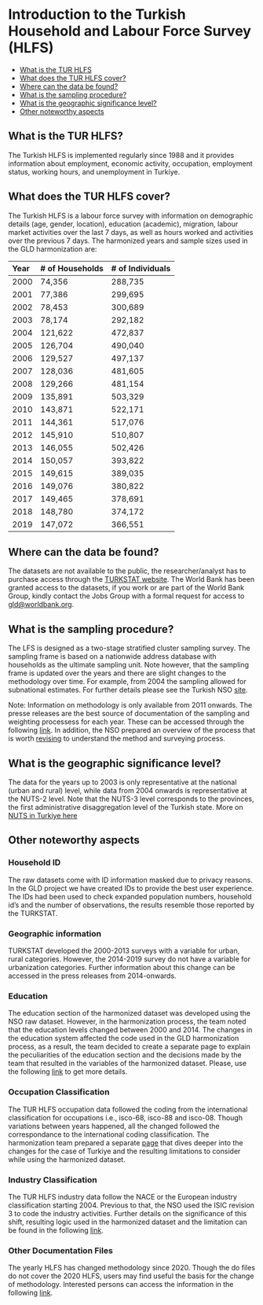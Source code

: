 # Introduction to the Turkish Household and Labour Force Survey (HLFS)

- [What is the TUR HLFS](#what-is-the-tur-hlfs)
- [What does the TUR HLFS cover?](#what-does-the-tur-hlfs-cover)
- [Where can the data be found?](#where-can-the-data-be-found)
- [What is the sampling procedure?](#what-is-the-sampling-procedure)
- [What is the geographic significance level?](#what-is-the-geographic-significance-level)
- [Other noteworthy aspects](#other-noteworthy-aspects)


## What is the TUR HLFS?

The Turkish HLFS is implemented regularly since 1988  and it provides information about employment, economic activity, occupation, employment status, working hours, and unemployment in Turkiye. 

## What does the TUR HLFS cover?

The Turkish HLFS is a labour force survey with information on demographic details (age, gender, location), education (academic), migration, labour market activities over the last 7 days, as well as hours worked and activities over the previous 7 days. The harmonized years and sample sizes used in the GLD harmonization are:

| Year	| # of Households	| # of Individuals	|
| :-------	| :--------		| :--------	 	|
| 2000	| 74,356	| 288,735	|
| 2001	| 77,386	| 299,695	|
| 2002	| 78,453	| 300,689	|
| 2003	| 78,174	| 292,182	|
| 2004	| 121,622	| 472,837	|
| 2005	| 126,704	| 490,040	|
| 2006	| 129,527	| 497,137	|
| 2007	| 128,036	| 481,605	|
| 2008	| 129,266	| 481,154   |
| 2009	| 135,891	| 503,329	|
| 2010	| 143,871	| 522,171	|
| 2011	| 144,361	| 517,076	|
| 2012	| 145,910	| 510,807 |
| 2013	| 146,055	| 502,426 |
| 2014	| 150,057	| 393,822 |
| 2015	| 149,615	| 389,035 |
| 2016	| 149,076	| 380,822 |
| 2017	| 149,465	| 378,691 |
| 2018	| 148,780	| 374,172 |
| 2019	| 147,072	| 366,551 |

## Where can the data be found?

The datasets are not available to the public, the researcher/analyst has to purchase access through the [TURKSTAT website](https://www.tuik.gov.tr/Kurumsal/Mikro_Veri). The World Bank has been granted access to the datasets, if you work or are part of the World Bank Group, kindly contact the Jobs Group with a formal request for access to [gld@worldbank.org](gld@worldbank.org).

## What is the sampling procedure?

The LFS is designed as a two-stage stratified cluster sampling survey. The sampling frame is based on a nationwide address database with households as the ultimate sampling unit. Note however, that the sampling frame is updated over the years and there are slight changes to the methodology over time. For example, from 2004 the sampling allowed for subnational estimates. For further details please see the Turkish NSO [site](https://www.tuik.gov.tr/).

Note: Information on methodology is only available from 2011 onwards. The presse releases are the best source of documentation of the sampling and weighting processess for each year. These can be accessed through the following [link](https://data.tuik.gov.tr/Kategori/GetKategori?p=istihdam-issizlik-ve-ucret-108&dil=2). In addition, the NSO prepared an overview of the process that is worth [revising](/Support/B%20-%20Country%20Survey%20Details/TUR/HLFS/Utilities/Presentation_TUIK.pdf) to understand the method and surveying process. 

## What is the geographic significance level?

The data for the years up to 2003 is only representative at the national (urban and rural) level, while data from 2004 onwards is representative at the NUTS-2 level. Note that the NUTS-3 level corresponds to the provinces, the first administrative disaggregation level of the Turkish state. More on [NUTS in Turkiye here](https://en.wikipedia.org/wiki/NUTS_statistical_regions_of_Turkey)


## Other noteworthy aspects

### Household ID

The raw datasets come with ID information masked due to privacy reasons. In the GLD project we have created IDs to provide the best user experience. The IDs had been used to check expanded population numbers, household id’s and the number of  observations, the results resemble those reported by the TURKSTAT.

### Geographic information

TURKSTAT developed the 2000-2013 surveys with a variable for urban, rural categories. However, the 2014-2019 survey do not have a variable for urbanization categories. Further information about this change can be accessed in the press releases from 2014-onwards.

### Education 

The education section of the harmonized dataset was developed using the NSO raw dataset. However, in the harmonization process, the team noted that the education levels changed between 2000 and 2014. The changes in the education system affected the code used in the GLD harmonization process, as a result, the team decided to create a separate page to explain the peculiarities of the education section and the decisions made by the team that resulted in the variables of the harmonized dataset. Please, use the following [link](/Support/B%20-%20Country%20Survey%20Details/TUR/HLFS/education.md) to get more details.

### Occupation Classification

The TUR HLFS occupation data followed the coding from the international classification for occupations i.e., isco-68, isco-88 and isco-08. Though variations between years happened, all the changed followed the correspondance to the international coding classification. The harmonization team prepared a separate [page](/Support/B%20-%20Country%20Survey%20Details/TUR/HLFS/correspondance%20ISCO.md) that dives deeper into the changes for the case of Turkiye and the resulting limitations to consider while using the harmonized dataset. 

### Industry Classification

The TUR HLFS industry data follow the NACE or the European industry classification starting 2004. Previous to that, the NSO used the ISIC revision 3 to code the industry activities. Further details on the significance of this shift, resulting logic used in the harmonized dataset and the limitation can be found in the following [link](/Support/B%20-%20Country%20Survey%20Details/TUR/HLFS/Correspondance%20ISIC.md). 

### Other Documentation Files 
The yearly HLFS has changed methodology since 2020. Though the do files do not cover the 2020 HLFS, users may find useful the basis for the change of methodology. Interested persons can access the information in the following [link](https://www.tuik.gov.tr/indir/metodolojikDokumanlar/hia_metod_en.pdf). 
